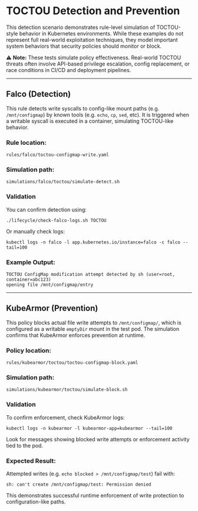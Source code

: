 # TOCTOU Detection and Prevention

This detection scenario demonstrates rule-level simulation of TOCTOU-style behavior in Kubernetes environments. While these examples do not represent full real-world exploitation techniques, they model important system behaviors that security policies should monitor or block.

⚠️ **Note:** These tests simulate policy effectiveness. Real-world TOCTOU threats often involve API-based privilege escalation, config replacement, or race conditions in CI/CD and deployment pipelines.

---

## Falco (Detection)

This rule detects write syscalls to config-like mount paths (e.g. `/mnt/configmap`) by known tools (e.g. `echo`, `cp`, `sed`, etc). It is triggered when a writable syscall is executed in a container, simulating TOCTOU-like behavior.

### Rule location:
```
rules/falco/toctou-configmap-write.yaml
```

### Simulation path:
```
simulations/falco/toctou/simulate-detect.sh
```

### Validation
You can confirm detection using:

```
./lifecycle/check-falco-logs.sh TOCTOU
```

Or manually check logs:

```
kubectl logs -n falco -l app.kubernetes.io/instance=falco -c falco --tail=100
```

### Example Output:
```
TOCTOU ConfigMap modification attempt detected by sh (user=root, container=abc123)
opening file /mnt/configmap/entry
```

---

## KubeArmor (Prevention)

This policy blocks actual file write attempts to `/mnt/configmap/`, which is configured as a writable `emptyDir` mount in the test pod. The simulation confirms that KubeArmor enforces prevention at runtime.

### Policy location:
```
rules/kubearmor/toctou/toctou-configmap-block.yaml
```

### Simulation path:
```
simulations/kubearmor/toctou/simulate-block.sh
```

### Validation
To confirm enforcement, check KubeArmor logs:

```
kubectl logs -n kubearmor -l kubearmor-app=kubearmor --tail=100
```

Look for messages showing blocked write attempts or enforcement activity tied to the pod.

### Expected Result:
Attempted writes (e.g. `echo blocked > /mnt/configmap/test`) fail with:
```
sh: can't create /mnt/configmap/test: Permission denied
```

This demonstrates successful runtime enforcement of write protection to configuration-like paths.